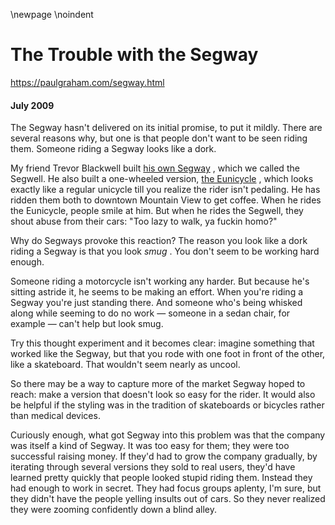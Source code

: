 \newpage
\noindent

The Trouble with the Segway
===========================


  

<https://paulgraham.com/segway.html>
  

#### July 2009


  

  

 The Segway hasn't delivered on its initial promise, to put it mildly.
There are several reasons why, but one is that people don't want
to be seen riding them. Someone riding a Segway looks like a dork.
   

  

 My friend Trevor Blackwell built
 [his own Segway](http://tlb.org/#scooter) 
 , 
which we called
the Segwell. He also built a one\-wheeled version,
 [the Eunicycle](http://tlb.org/#eunicycle) 
 ,
which looks exactly like a regular unicycle till you realize the
rider isn't pedaling. He has ridden them both to downtown Mountain
View to get coffee. When he rides the Eunicycle, people smile at
him. But when he rides the Segwell, they shout abuse from their
cars: "Too lazy to walk, ya fuckin homo?"
   

  

 Why do Segways provoke this reaction? The reason you look like a
dork riding a Segway is that you look
 *smug* 
 . You don't seem to
be working hard enough.
   

  

 Someone riding a motorcycle isn't working any harder. But because
he's sitting astride it, he seems to be making an effort. When
you're riding a Segway you're just standing there. And someone who's
being whisked along while seeming to do no work — someone in a sedan
chair, for example — can't help but look smug.
   

  

 Try this thought experiment and it becomes clear: imagine something
that worked like the Segway, but that you rode with one foot in
front of the other, like a skateboard. That wouldn't seem nearly
as uncool.
   

  

 So there may be a way to capture more of the market Segway hoped
to reach: make a version that doesn't look so easy for the rider.
It would also be helpful if the styling was in the tradition of
skateboards or bicycles rather than medical devices.
   

  

 Curiously enough, what got Segway into this problem was that the
company was itself a kind of Segway. It was too easy for them;
they were too successful raising money. If they'd had to grow the
company gradually, by iterating through several versions they sold
to real users, they'd have learned pretty quickly that people looked
stupid riding them. Instead they had enough to work in secret. They
had focus groups aplenty, I'm sure, but they didn't have the people
yelling insults out of cars. So they never realized they were
zooming confidently down a blind alley.
   

  


